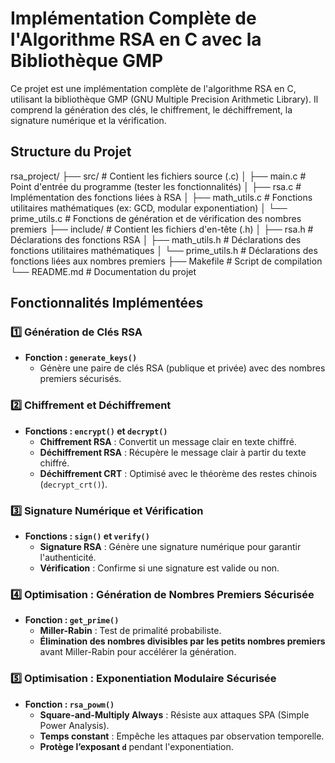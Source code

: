 # Implémentation Complète de l'Algorithme RSA en C avec la Bibliothèque GMP

Ce projet est une implémentation complète de l'algorithme RSA en C, utilisant la bibliothèque GMP (GNU Multiple Precision Arithmetic Library). Il comprend la génération des clés, le chiffrement, le déchiffrement, la signature numérique et la vérification.

## Structure du Projet
rsa_project/
├── src/ # Contient les fichiers source (.c)
│ ├── main.c # Point d'entrée du programme (tester les fonctionnalités)
│ ├── rsa.c # Implémentation des fonctions liées à RSA
│ ├── math_utils.c # Fonctions utilitaires mathématiques (ex: GCD, modular exponentiation)
│ └── prime_utils.c # Fonctions de génération et de vérification des nombres premiers
├── include/ # Contient les fichiers d'en-tête (.h)
│ ├── rsa.h # Déclarations des fonctions RSA
│ ├── math_utils.h # Déclarations des fonctions utilitaires mathématiques
│ └── prime_utils.h # Déclarations des fonctions liées aux nombres premiers
├── Makefile # Script de compilation
└── README.md # Documentation du projet


## Fonctionnalités Implémentées

### 1️⃣ Génération de Clés RSA

- **Fonction : `generate_keys()`**
  - Génère une paire de clés RSA (publique et privée) avec des nombres premiers sécurisés.

### 2️⃣ Chiffrement et Déchiffrement

- **Fonctions : `encrypt()` et `decrypt()`**
  - **Chiffrement RSA** : Convertit un message clair en texte chiffré.
  - **Déchiffrement RSA** : Récupère le message clair à partir du texte chiffré.
  - **Déchiffrement CRT** : Optimisé avec le théorème des restes chinois (`decrypt_crt()`).

### 3️⃣ Signature Numérique et Vérification

- **Fonctions : `sign()` et `verify()`**
  - **Signature RSA** : Génère une signature numérique pour garantir l'authenticité.
  - **Vérification** : Confirme si une signature est valide ou non.

### 4️⃣ Optimisation : Génération de Nombres Premiers Sécurisée

- **Fonction : `get_prime()`**
  - **Miller-Rabin** : Test de primalité probabiliste.
  - **Élimination des nombres divisibles par les petits nombres premiers** avant Miller-Rabin pour accélérer la génération.

### 5️⃣ Optimisation : Exponentiation Modulaire Sécurisée

- **Fonction : `rsa_powm()`**
  - **Square-and-Multiply Always** : Résiste aux attaques SPA (Simple Power Analysis).
  - **Temps constant** : Empêche les attaques par observation temporelle.
  - **Protège l’exposant `d`** pendant l'exponentiation.
